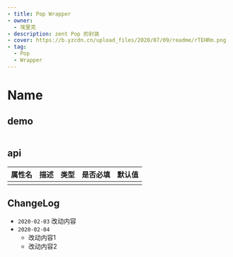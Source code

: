 ```yaml
---
- title: Pop Wrapper
- owner:
  - 埃里克
- description: zent Pop 的封装
- cover: https://b.yzcdn.cn/upload_files/2020/07/09/readme/rTEHRm.png
- tag:
  - Pop 
  - Wrapper
---
```


# Name
## demo
```jsx
```
## api
| 属性名  | 描述                 | 类型                                                  | 是否必填 | 默认值               |
| ------ | ------------------- | ---------------------------------------------------- | ------- | ------------------- |
|        |                     |                                                      |         |                     |

## ChangeLog
- `2020-02-03` 改动内容
- `2020-02-04`
  - 改动内容1
  - 改动内容2